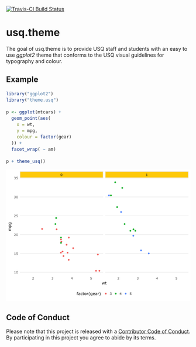 <!-- README.md is generated from README.Rmd. Please edit that file -->
[![Travis-CI Build Status](https://travis-ci.org/adamhsparks/theme.usq.svg?branch=master)](https://travis-ci.org/adamhsparks/theme.usq)

usq.theme
=========

The goal of usq.theme is to provide USQ staff and students with an easy to use *ggplot2* theme that conforms to the USQ visual guidelines for typography and colour.

Example
-------

``` r
library("ggplot2")
library("theme.usq")

p <- ggplot(mtcars) +
  geom_point(aes(
    x = wt,
    y = mpg,
    colour = factor(gear)
  )) +
  facet_wrap( ~ am)

p + theme_usq()
```

![](README-unnamed-chunk-2-1.png)

Code of Conduct
---------------

Please note that this project is released with a [Contributor Code of Conduct](CONDUCT.md). By participating in this project you agree to abide by its terms.
